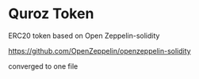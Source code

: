# Quroz Token
ERC20 token based on Open Zeppelin-solidity

https://github.com/OpenZeppelin/openzeppelin-solidity

converged to one file
